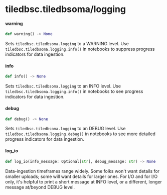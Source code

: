 <a id="tiledbsc.tiledbsoma/logging"></a>

# tiledbsc.tiledbsoma/logging

<a id="tiledbsc.tiledbsoma/logging.warning"></a>

#### warning

```python
def warning() -> None
```

Sets `tiledbsc.tiledbsoma.logging` to a WARNING level. Use `tiledbsc.tiledbsoma.logging.info()` in notebooks to suppress
progress indicators for data ingestion.

<a id="tiledbsc.tiledbsoma/logging.info"></a>

#### info

```python
def info() -> None
```

Sets `tiledbsc.tiledbsoma.logging` to an INFO level. Use `tiledbsc.tiledbsoma.logging.info()` in notebooks to see
progress indicators for data ingestion.

<a id="tiledbsc.tiledbsoma/logging.debug"></a>

#### debug

```python
def debug() -> None
```

Sets `tiledbsc.tiledbsoma.logging` to an DEBUG level. Use `tiledbsc.tiledbsoma.logging.debug()` in notebooks to see more
detailed progress indicators for data ingestion.

<a id="tiledbsc.tiledbsoma/logging.log_io"></a>

#### log\_io

```python
def log_io(info_message: Optional[str], debug_message: str) -> None
```

Data-ingestion timeframes range widely.  Some folks won't want details for smaller uploads; some
will want details for larger ones.  For I/O and for I/O only, it's helpful to print a short
message at INFO level, or a different, longer message at/beyond DEBUG level.

